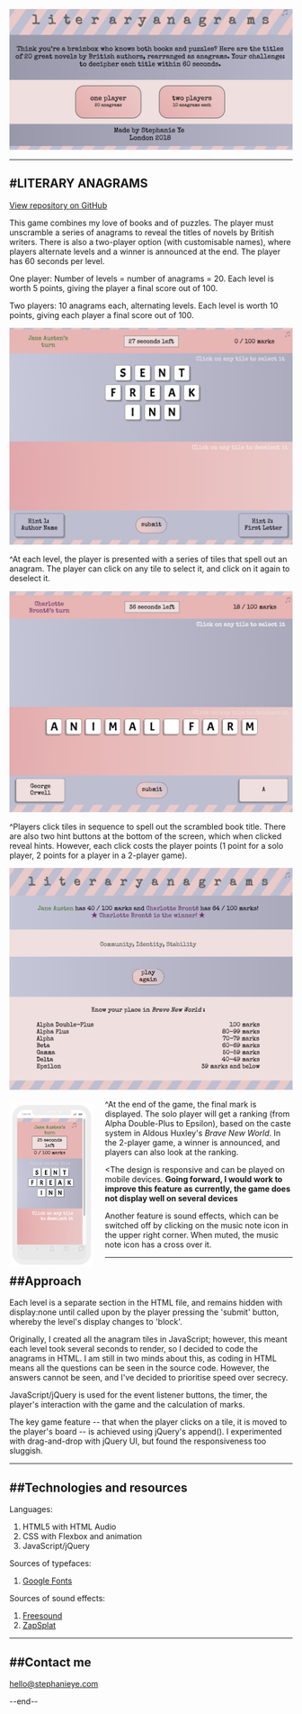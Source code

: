 ![Title Page](/READMEimages/titlepage.png)

------------------------------------------------------------------------------------------------------------------------
#LITERARY ANAGRAMS
------------------------------------------------------------------------------------------------------------------------

[View repository on GitHub](https://github.com/stephslye/literary-anagram-game)

This game combines my love of books and of puzzles. The player must unscramble a series of anagrams to reveal the titles of novels by British writers. There is also a two-player option (with customisable names), where players alternate levels and a winner is announced at the end. The player has 60 seconds per level.

One player:
Number of levels = number of anagrams = 20.
Each level is worth 5 points, giving the player a final score out of 100.

Two players:
10 anagrams each, alternating levels.
Each level is worth 10 points, giving each player a final score out of 100.

![Level](/READMEimages/anagram.png)

^At each level, the player is presented with a series of tiles that spell out an anagram. The player can click on any tile to select it, and click on it again to deselect it.

![Level completed](/READMEimages/answer.png)

^Players click tiles in sequence to spell out the scrambled book title. There are also two hint buttons at the bottom of the screen, which when clicked reveal hints. However, each click costs the player points (1 point for a solo player, 2 points for a player in a 2-player game).

![Result](/READMEimages/result.png)
<img src="/READMEimages/mobile.png" alt="mobile" style="width: 150px; float: left; padding: 20px 20px 0 0" />

^At the end of the game, the final mark is displayed. The solo player will get a ranking (from Alpha Double-Plus to Epsilon), based on the caste system in Aldous Huxley's *Brave New World*. In the 2-player game, a winner is announced, and players can also look at the ranking.

<The design is responsive and can be played on mobile devices. **Going forward, I would work to improve this feature as currently, the game does not display well on several devices**

Another feature is sound effects, which can be switched off by clicking on the music note icon in the upper right corner. When muted, the music note icon has a cross over it.

-------------------------------------------------------------------------------------------------------------------------
##Approach
-------------------------------------------------------------------------------------------------------------------------
Each level is a separate section in the HTML file, and remains hidden with display:none until called upon by the player pressing the 'submit' button, whereby the level's display changes to 'block'.

Originally, I created all the anagram tiles in JavaScript; however, this meant each level took several seconds to render, so I decided to code the anagrams in HTML. I am still in two minds about this, as coding in HTML means all the questions can be seen in the source code. However, the answers cannot be seen, and I've decided to prioritise speed over secrecy.

JavaScript/jQuery is used for the event listener buttons, the timer, the player's interaction with the game and the calculation of marks.

The key game feature -- that when the player clicks on a tile, it is moved to the player's board -- is achieved using jQuery's append(). I experimented with drag-and-drop with jQuery UI, but found the responsiveness too sluggish.

-------------------------------------------------------------------------------------------------------------------------
##Technologies and resources
-------------------------------------------------------------------------------------------------------------------------
Languages:
1. HTML5 with HTML Audio
2. CSS with Flexbox and animation
3. JavaScript/jQuery

Sources of typefaces:
1. [Google Fonts](http://fonts.google.com)

Sources of sound effects:
1. [Freesound](http://freesound.org)
2. [ZapSplat](http://zapsplat.com)

-------------------------------------------------------------------------------------------------------------------------
##Contact me
-------------------------------------------------------------------------------------------------------------------------

hello@stephanieye.com

--end--
